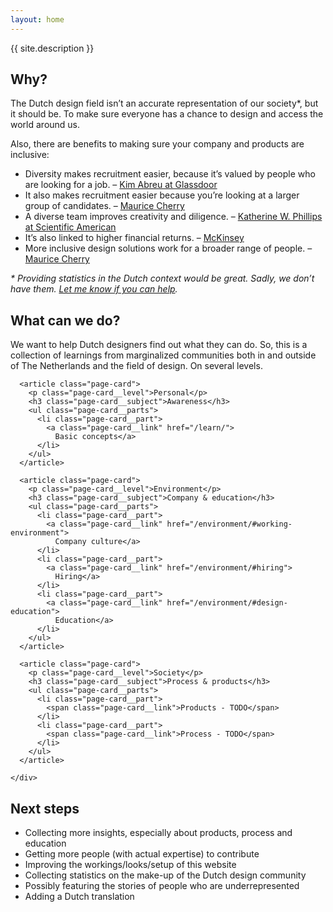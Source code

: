 ```yaml
---
layout: home
---
```


<p class="home__tagline">
  {{ site.description }}
</p>



<section class="home__why">

  <h2 id="why">Why?</h2>
  <p>The Dutch design field isn’t an accurate representation of our society*, but it should be. To make sure everyone has a chance to design and access the world around us.</p>
  <p>Also, there are benefits to making sure your company and products are inclusive:</p>
  <ul>
    <li>
      Diversity makes recruitment easier, because it’s valued by people who are looking for a job. –
      <a href="https://www.entrepreneur.com/article/240550">Kim Abreu at Glassdoor</a>
    </li>
    <li>
      It also makes recruitment easier because you’re looking at a larger group of candidates. –
      <a href="https://youtu.be/eBuFCkmyYuA?t=1241">Maurice Cherry</a>
    </li>
    <li>
      A diverse team improves creativity and diligence. –
      <a href="https://www.scientificamerican.com/article/how-diversity-makes-us-smarter/">Katherine W. Phillips at Scientific American</a>
    </li>
    <li>
      It’s also linked to higher financial returns. –
      <a href="https://www.mckinsey.com/business-functions/organization/our-insights/why-diversity-matters">McKinsey</a>
    </li>
    <li>
      More inclusive design solutions work for a broader range of people. –
      <a href="https://youtu.be/eBuFCkmyYuA?t=1207">Maurice Cherry</a>
    </li>
  </ul>
  <p>
    <em>* Providing statistics in the Dutch context would be great. Sadly, we don’t have them.
    <a href="/about/#contributing">Let me know if you can help</a>.</em>
  </p>

</section>



<section class="content-overview">

  <h2 id="what-can-we-do">What can we do?</h2>
  <p>We want to help Dutch designers find out what they can do. So, this is a collection of learnings from marginalized communities both in and outside of The Netherlands and the field of design. On several levels.</p>

  <div class="content-overview__scroll">
    <div class="content-overview__container">

      <article class="page-card">
        <p class="page-card__level">Personal</p>
        <h3 class="page-card__subject">Awareness</h3>
        <ul class="page-card__parts">
          <li class="page-card__part">
            <a class="page-card__link" href="/learn/">
              Basic concepts</a>
          </li>
        </ul>
      </article>

      <article class="page-card">
        <p class="page-card__level">Environment</p>
        <h3 class="page-card__subject">Company & education</h3>
        <ul class="page-card__parts">
          <li class="page-card__part">
            <a class="page-card__link" href="/environment/#working-environment">
              Company culture</a>
          </li>
          <li class="page-card__part">
            <a class="page-card__link" href="/environment/#hiring">
              Hiring</a>
          </li>
          <li class="page-card__part">
            <a class="page-card__link" href="/environment/#design-education">
              Education</a>
          </li>
        </ul>
      </article>

      <article class="page-card">
        <p class="page-card__level">Society</p>
        <h3 class="page-card__subject">Process & products</h3>
        <ul class="page-card__parts">
          <li class="page-card__part">
            <span class="page-card__link">Products - TODO</span>
          </li>
          <li class="page-card__part">
            <span class="page-card__link">Process - TODO</span>
          </li>
        </ul>
      </article>

    </div>
  </div>

</section>



## Next steps

- Collecting more insights, especially about products, process and education
- Getting more people (with actual expertise) to contribute
- Improving the workings/looks/setup of this website
- Collecting statistics on the make-up of the Dutch design community
- Possibly featuring the stories of people who are underrepresented
- Adding a Dutch translation

